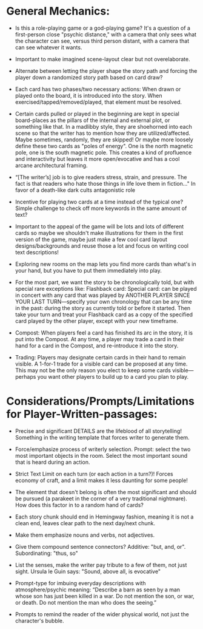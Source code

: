 # General Mechanics:

- Is this a role-playing game or a god-playing game? It's a question of a first-person close "psychic distance," with a camera that only sees what the character can see, versus third person distant, with a camera that can see whatever it wants.

- Important to make imagined scene-layout clear but not overelaborate.

- Alternate between letting the player shape the story path and forcing the player down a randomized story path based on card draw?

- Each card has two phases/two necessary actions: When drawn or played onto the board, it is introduced into the story. When exercised/tapped/removed/played, that element must be resolved.

- Certain cards pulled or played in the beginning are kept in special board-places as the pillars of the internal and external plot, or something like that. In a madlibby style, they are shoehorned into each scene so that the writer has to mention how they are utilized/affected. Maybe sometimes, randomly, they are skipped! Or maybe more loosely define these two cards as "poles of energy". One is the north magnetic pole, one is the south magnetic pole. This creates a kind of profluence and interactivity but leaves it more open/evocative and has a cool arcane architectural framing.

- “[The writer’s] job is to give readers stress, strain, and pressure. The fact is that readers who hate those things in life love them in fiction..." In favor of a death-like dark cults antagonistic role

- Incentive for playing two cards at a time instead of the typical one? Simple challenge to check off more keywords in the same amount of text?

- Important to the appeal of the game will be lots and lots of different cards so maybe we shouldn't make illustrations for them in the first version of the game, maybe just make a few cool card layout designs/backgrounds and reuse those a lot and focus on writing cool text descriptions!

- Exploring new rooms on the map lets you find more cards than what's in your hand, but you have to put them immediately into play.

- For the most part, we want the story to be chronologically told, but with special rare exceptions like: Flashback card: Special card: can be played in concert with any card that was played by ANOTHER PLAYER SINCE YOUR LAST TURN—specify your own chronology that can be any time in the past: during the story as currently told or before it started. Then take your turn and treat your Flashback card as a copy of the specified card played by the other player, except with your new timeframe.

- Compost: When players feel a card has finished its arc in the story, it is put into the Compost. At any time, a player may trade a card in their hand for a card in the Compost, and re-introduce it into the story.

- Trading: Players may designate certain cards in their hand to remain visible. A 1-for-1 trade for a visible card can be proposed at any time. This may not be the only reason you elect to keep some cards visible—perhaps you want other players to build up to a card you plan to play.

# Considerations/Prompts/Limitations for Player-Written-passages:

- Precise and significant DETAILS are the lifeblood of all storytelling! Something in the writing template that forces writer to generate them.

- Force/emphasize process of writerly selection. Prompt: select the two most important objects in the room. Select the most important sound that is heard during an action.

- Strict Text Limit on each turn (or each action in a turn?)! Forces economy of craft, and a limit makes it less daunting for some people!

- The element that doesn't belong is often the most significant and should be pursued (a parakeet in the corner of a very traditional nightmare). How does this factor in to a random hand of cards?

- Each story chunk should end in Hemingway fashion, meaning it is not a clean end, leaves clear path to the next day/next chunk.

- Make them emphasize nouns and verbs, not adjectives.

- Give them compound sentence connectors? Additive: "but, and, or". Subordinating: "thus, so"

- List the senses, make the writer pay tribute to a few of them, not just sight. Ursula le Guin says: "Sound, above all, is evocative"

- Prompt-type for imbuing everyday descriptions with atmosphere/psychic meaning: “Describe a barn as seen by a man whose son has just been killed in a war. Do not mention the son, or war, or death. Do not mention the man who does the seeing.”

- Prompts to remind the reader of the wider physical world, not just the character's bubble.
